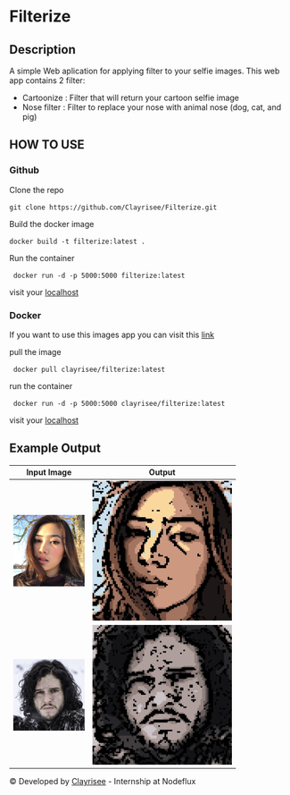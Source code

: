 # Filterize

## Description
A simple Web aplication for applying filter to your selfie images. This web app contains 2 filter:
- Cartoonize : Filter that will return your cartoon selfie image
- Nose filter : Filter to replace your nose with animal nose (dog, cat, and pig)

## HOW TO USE

### Github
Clone the repo
```
git clone https://github.com/Clayrisee/Filterize.git
```

Build the docker image 
```
docker build -t filterize:latest .
```

Run the container
```
 docker run -d -p 5000:5000 filterize:latest 
```

visit your [localhost](https://http://localhost:5000/)

### Docker
If you want to use this images app you can visit this [link](https://hub.docker.com/repository/docker/clayrisee/filterize)

pull the image
```
 docker pull clayrisee/filterize:latest
```

run the container
```
 docker run -d -p 5000:5000 clayrisee/filterize:latest 
```

visit your [localhost](https://http://localhost:5000/)

## Example Output
| Input Image      | Output |
| ----------- | ----------- |
| ![Image1](./static/uploads/3.jpg "3.jpg")     | ![Image1](./static/results/3.jpg "3.jpg") |
| ![Image2](./static/uploads/5.jpg "5.jpg")     | ![Image1](./static/results/5.jpg "5.jpg") |



© Developed by [Clayrisee](https://github.com/Clayrisee) - Internship at Nodeflux
